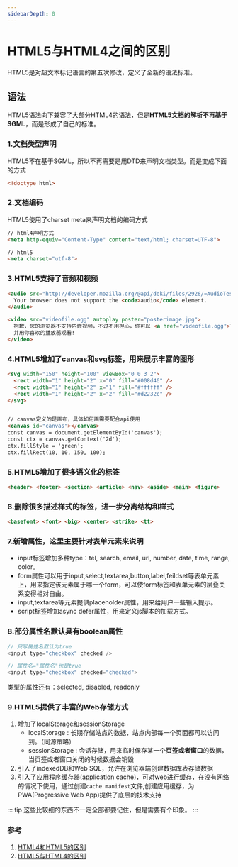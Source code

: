 ```yaml
---
sidebarDepth: 0
---
```


# HTML5与HTML4之间的区别
HTML5是对超文本标记语言的第五次修改，定义了全新的语法标准。

## 语法
HTML5语法向下兼容了大部分HTML4的语法，但是**HTML5文档的解析不再基于SGML**，而是形成了自己的标准。

### 1.文档类型声明
HTML5不在基于SGML，所以不再需要是用DTD来声明文档类型。而是变成下面的方式
```html
<!doctype html>
```

### 2.文档编码
HTML5使用了charset meta来声明文档的编码方式
```html
// html4声明方式
<meta http-equiv="Content-Type" content="text/html; charset=UTF-8">

// html5
<meta charset="utf-8">
```

### 3.HTML5支持了音频和视频
```html
<audio src="http://developer.mozilla.org/@api/deki/files/2926/=AudioTest_(1).ogg" autoplay>
  Your browser does not support the <code>audio</code> element.
</audio>

<video src="videofile.ogg" autoplay poster="posterimage.jpg">
  抱歉，您的浏览器不支持内嵌视频，不过不用担心，你可以 <a href="videofile.ogg">下载</a>
  并用你喜欢的播放器观看!
</video>
```

### 4.HTML5增加了canvas和svg标签，用来展示丰富的图形
```html
<svg width="150" height="100" viewBox="0 0 3 2">
  <rect width="1" height="2" x="0" fill="#008d46" />
  <rect width="1" height="2" x="1" fill="#ffffff" />
  <rect width="1" height="2" x="2" fill="#d2232c" />
</svg>


// canvas定义的是画布，具体如何画需要配合api使用
<canvas id="canvas"></canvas>
const canvas = document.getElementById('canvas');
const ctx = canvas.getContext('2d');
ctx.fillStyle = 'green';
ctx.fillRect(10, 10, 150, 100);
```

### 5.HTML5增加了很多语义化的标签
```html
<header> <footer> <section> <article> <nav> <aside> <main> <figure>
```

### 6.删除很多描述样式的标签，进一步分离结构和样式
```html
<basefont> <font> <big> <center> <strike> <tt>
```

### 7.新增属性，这里主要针对表单元素来说明
- input标签增加多种type：tel, search, email, url, number, date, time, range, color。
- form属性可以用于input,select,textarea,button,label,feildset等表单元素上，用来指定该元素属于哪一个form，可以使form标签和表单元素的层叠关系变得相对自由。
- input,textarea等元素提供placeholder属性，用来给用户一些输入提示。
- script标签增加async defer属性，用来定义js脚本的加载方式。

### 8.部分属性名默认具有boolean属性
```js
// 只写属性名默认为true
<input type="checkbox" checked />

// 属性名="属性名"也是true
<input type="checkbox" checked="checked">
```
类型的属性还有：selected, disabled, readonly

### 9.HTML5提供了丰富的Web存储方式
1. 增加了localStorage和sessionStorage
   - localStorage : 长期存储站点的数据，站点内部每一个页面都可以访问到。（同源策略）
   - sessionStorage : 会话存储，用来临时保存某一个**页签或者窗口**的数据，当页签或者窗口关闭的时候数据会销毁
2. 引入了indexedDB和Web SQL，允许在浏览器端创建数据库表存储数据
3. 引入了应用程序缓存器(application cache)，可对web进行缓存，在没有网络的情况下使用，通过创建`cache manifest`文件,创建应用缓存，为PWA(Progressive Web App)提供了底层的技术支持




::: tip
这些比较细的东西不一定全部都要记住，但是需要有个印象。
:::

### 参考
1. [HTML4和HTML5的区别](https://www.jianshu.com/p/e09d4b126384)
2. [HTML5与HTML4的区别](https://blog.csdn.net/superhoy/article/details/51637670)









